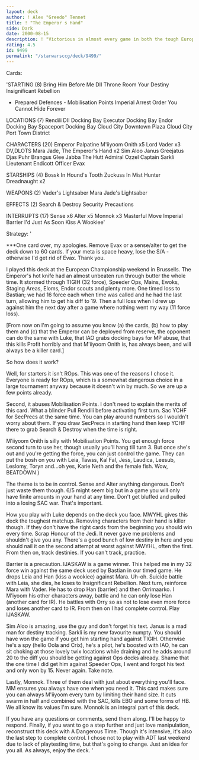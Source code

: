 ```yaml
---
layout: deck
author: ! Alex "Greedo" Tennet
title: ! "The Emperor s Hand"
side: Dark
date: 2000-08-15
description: ! "Victorious in almost every game in both the tough European Championships and the 80-player Belgian Grand Slam. Only the machine himself, Bastian Winkelhaus, held firm against it."
rating: 4.5
id: 9499
permalink: "/starwarsccg/deck/9499/"
---
```

Cards: 

'STARTING (8)
Bring Him Before Me
DII Throne Room
Your Destiny
Insignificant Rebellion
- Prepared Defences -
Mobilisation Points
Imperial Arrest Order
You Cannot Hide Forever

LOCATIONS (7)
Rendili
DII Docking Bay
Executor Docking Bay
Endor Docking Bay
 Spaceport Docking Bay
Cloud City Downtown Plaza
Cloud City Port Town District

CHARACTERS (20)
Emperor Palpatine
M'iiyoom Onith x5
Lord Vader x3
DV,DLOTS
Mara Jade, The Emperor's Hand x2
Sim Aloo
Janus Greejatus
Djas Puhr
Brangus Glee
Jabba The Hutt
Admiral Ozzel
Captain Sarkli
Lieutenant Endicott
Officer Evax

STARSHIPS (4)
Bossk In Hound's Tooth
Zuckuss In Mist Hunter
Dreadnaught x2

WEAPONS (2)
Vader's Lightsaber
Mara Jade's Lightsaber

EFFECTS (2)
Search & Destroy
Security Precautions

INTERRUPTS (17)
Sense x6
Alter x5
Monnok x3
Masterful Move
Imperial Barrier
I'd Just As Soon Kiss A Wookiee'

Strategy: '

***One card over, my apologies. Remove Evax or a sense/alter to get the deck down to 60 cards. If your meta is space heavy, lose the S/A - otherwise I'd get rid of Evax. Thank you.

I played this deck at the European Championship weekend in Brussells. The Emperor's hot knife had an almost unbeaten run through butter the whole time. It stormed through TIGIH (32 force), Speeder Ops, Mains, Ewoks, Staging Areas, Eloms, Endor scouts and plenty more. One timed loss to Bastian; we had 16 force each when time was called and he had the last turn, allowing him to get his diff to 19. Then a full loss when I drew up against him the next day after a game where nothing went my way (11 force loss).

[From now on I'm going to assume you know (a) the cards, (b) how to play them and (c) that the Emperor can be deployed from reserve, the opponent can do the same with Luke, that IAO grabs docking bays for MP abuse, that this kills Profit horribly and that M'iiyoom Onith is, has always been, and will always be a killer card.]


So how does it work?

Well, for starters it isn't ROps. This was one of the reasons I chose it. Everyone is ready for ROps, which is a somewhat dangerous choice in a large tournament anyway because it doesn't win by much. So we are up a few points already.

Second, it abuses Mobilisation Points. I don't need to explain the merits of this card. What a blinder Pull Rendili before activating first turn. Sac YCHF for SecPrecs at the same time. You can play around numbers so I wouldn't worry about them. If you draw SecPrecs in starting hand then keep YCHF there to grab Search & Destroy when the time is right.

M'iiyoom Onith is silly with Mobilisation Points. You get enough force second turn to use her, though usually you'll hang till turn 3. But once she's out and you're getting the force, you can just control the game. They can put the bosh on you with Leia, Tawss, Kal Fal, Jess, Laudica, Leesub, Leslomy, Toryn and...oh yes, Karie Neth and the female fish. Wow, BEATDOWN )

The theme is to be in control. Sense and Alter anything dangerous. Don't just waste them though. 6/5 might seem big but in a game you will only have finite amounts in your hand at any time. Don't get bluffed and pulled into a losing SAC war. That's important.

How you play with Luke depends on the deck you face. MWYHL gives this deck the toughest matchup. Removing characters from their hand is killer though. If they don't have the right cards from the beginning you should win every time. Scrap Honour of the Jedi. It never gave me problems and shouldn't give you any. There's a good bunch of low destiny in here and you should nail it on the second attempt at worst against MWYHL, often the first. From then on, track destinies. If you can't track, practice.

Barrier is a precaution. IJASKAW is a game winner. This helped me in my 32 force win against the same deck used by Bastian in our timed game. He drops Leia and Han (kiss a wookiee) against Mara. Uh-oh. Suicide battle with Leia, she dies, he loses to Insignificant Rebellion. Next turn, reinforce Mara with Vader. He has to drop Han (barrier) and then Orrimaarko. I M'iyoom his other characters away, battle and he can only lose Han (another card for IR). He battles with Orry so as not to lose even more force and loses another card to IR. From then on I had complete control. Play IJASKAW.

Sim Aloo is amazing, use the guy and don't forget his text. Janus is a mad man for destiny tracking. Sarkli is my new favourite numpty. You should have won the game if you get him starting hand against TIGIH. Otherwise he's a spy (hello Oola and Crix), he's a pilot, he's boosted with IAO, he can sit choking at those lovely twix locations while draining and he adds around 20 to the diff you should be getting against Ops decks already. Shame that the one time I did get him against Speeder Ops, I went and forgot his text and only won by 15. Never again. Take note.

Lastly, Monnok. Three of them deal with just about everything you'll face. MM ensures you always have one when you need it. This card makes sure you can always M'iiyoom every turn by limiting their hand size. It cuts swarm in half and combined with the SAC, kills EBO and some forms of HB. We all know its values I'm sure. Monnok is an integral part of this deck.

If you have any questions or comments, send them along. I'll be happy to respond.
Finally, if you want to go a step further and just love manipulation, reconstruct this deck with A Dangerous Time. Though it's intensive, it's also the last step to complete control. I chose not to play with ADT last weekend due to lack of playtesting time, but that's going to change. Just an idea for you all.
As always, enjoy the deck. '
